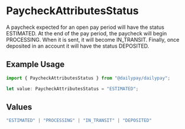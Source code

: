 # PaycheckAttributesStatus

A paycheck expected for an open pay period will have the status ESTIMATED. At the end of the pay period, the paycheck will begin PROCESSING. When it is sent, it will become IN_TRANSIT. Finally, once deposited in an account it will have the status DEPOSITED.

## Example Usage

```typescript
import { PaycheckAttributesStatus } from "@dailypay/dailypay";

let value: PaycheckAttributesStatus = "ESTIMATED";
```

## Values

```typescript
"ESTIMATED" | "PROCESSING" | "IN_TRANSIT" | "DEPOSITED"
```